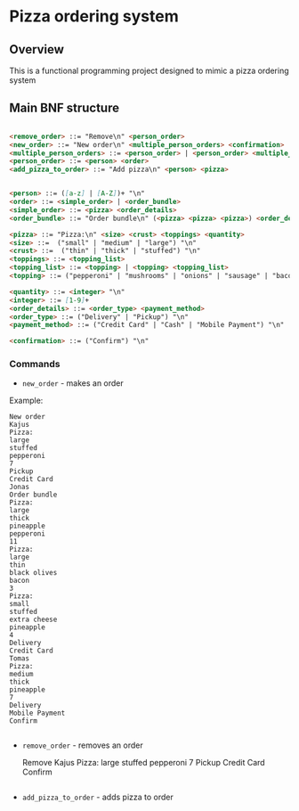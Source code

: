 # Pizza ordering system

## Overview

This is a functional programming project designed to mimic a pizza ordering system

## Main BNF structure

```markdown

<remove_order> ::= "Remove\n" <person_order>
<new_order> ::= "New order\n" <multiple_person_orders> <confirmation>
<multiple_person_orders> ::= <person_order> | <person_order> <multiple_person_orders>
<person_order> ::= <person> <order>
<add_pizza_to_order> ::= "Add pizza\n" <person> <pizza>


<person> ::= ([a-z] | [A-Z])+ "\n"
<order> ::= <simple_order> | <order_bundle>
<simple_order> ::= <pizza> <order_details>
<order_bundle> ::= "Order bundle\n" (<pizza> <pizza> <pizza>) <order_details>

<pizza> ::= "Pizza:\n" <size> <crust> <toppings> <quantity>
<size> ::=  ("small" | "medium" | "large") "\n"
<crust> ::=  ("thin" | "thick" | "stuffed") "\n"
<toppings> ::= <topping_list>
<topping_list> ::= <topping> | <topping> <topping_list>
<topping> ::= ("pepperoni" | "mushrooms" | "onions" | "sausage" | "bacon" | "extra cheese" | "black olives" | "green peppers" | "pineapple") "\n"

<quantity> ::= <integer> "\n"
<integer> ::= [1-9]+
<order_details> ::= <order_type> <payment_method>
<order_type> ::= ("Delivery" | "Pickup") "\n"
<payment_method> ::= ("Credit Card" | "Cash" | "Mobile Payment") "\n"

<confirmation> ::= ("Confirm") "\n"
```

### Commands

* `new_order` - makes an order

Example:
```
New order
Kajus
Pizza:
large
stuffed
pepperoni
7
Pickup
Credit Card
Jonas
Order bundle
Pizza:
large
thick
pineapple
pepperoni
11
Pizza:
large
thin
black olives
bacon
3
Pizza:
small
stuffed
extra cheese
pineapple
4
Delivery
Credit Card
Tomas
Pizza:
medium
thick
pineapple
7
Delivery
Mobile Payment
Confirm


```
* `remove_order` - removes an order
    
    Remove
    Kajus
    Pizza:
    large
    stuffed
    pepperoni
    7
    Pickup
    Credit Card
    Confirm


    ```
* `add_pizza_to_order` - adds pizza to order